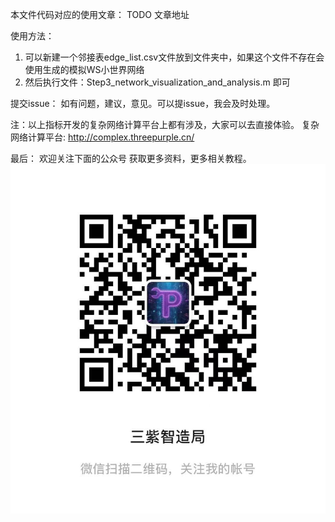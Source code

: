 本文件代码对应的使用文章：
TODO 文章地址

使用方法：
1. 可以新建一个邻接表edge_list.csv文件放到文件夹中，如果这个文件不存在会使用生成的模拟WS小世界网络
2. 然后执行文件：Step3_network_visualization_and_analysis.m 即可

提交issue：
如有问题，建议，意见。可以提issue，我会及时处理。


注：以上指标开发的复杂网络计算平台上都有涉及，大家可以去直接体验。
复杂网络计算平台: http://complex.threepurple.cn/

最后：
欢迎关注下面的公众号 获取更多资料，更多相关教程。
![三紫智造局](https://raw.githubusercontent.com/XuXING0430/doc_imgags/master/img/vx%E5%85%AC%E4%BC%97%E5%8F%B7.jpg)
